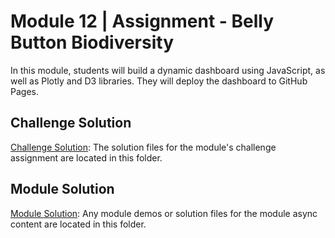 # Module 12 | Assignment - Belly Button Biodiversity

In this module, students will build a dynamic dashboard using JavaScript, as well as Plotly and D3 libraries. They will deploy the dashboard to GitHub Pages.

## Challenge Solution

[Challenge Solution](Challenge_Solution): The solution files for the module's challenge assignment are located in this folder.

## Module Solution

[Module Solution](Module_Solution): Any module demos or solution files for the module async content are located in this folder.
